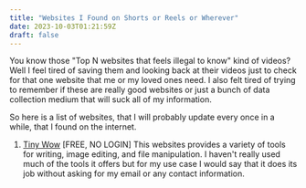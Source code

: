 ```yaml
---
title: "Websites I Found on Shorts or Reels or Wherever"
date: 2023-10-03T01:21:59Z
draft: false
---
```

You know those "Top N websites that feels illegal to know" kind of videos? Well I feel tired of saving them and looking back at their videos just to check for that one website that me or my loved ones need. I also felt tired of trying to remember if these are really good websites or just a bunch of data collection medium that will suck all of my information.

So here is a list of websites, that I will probably update every once in a while, that I found on the internet.

1. [Tiny Wow](https://tinywow.com) [FREE, NO LOGIN]
This websites provides a variety of tools for writing, image editing, and file manipulation. I haven't really used much of the tools it offers but for my use case I would say that it does its job without asking for my email or any contact information.
